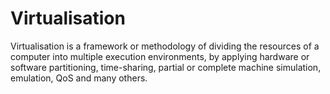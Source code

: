 # Virtualisation

Virtualisation is a framework or methodology of dividing the resources of a computer into multiple execution environments, by applying hardware or software partitioning, time-sharing, partial or complete machine simulation, emulation, QoS and many others.